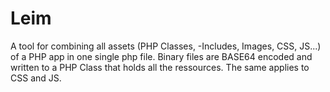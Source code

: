# Leim
A tool for combining all assets (PHP Classes, -Includes, Images, CSS, JS...) of a PHP app in one single php file. Binary files are BASE64 encoded and written to a PHP Class that holds all the ressources. The same applies to CSS and JS. 
